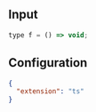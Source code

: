 
## Input
```javascript input
type f = () => void;
```

## Configuration
```json configuration
{
  "extension": "ts"
}
```
